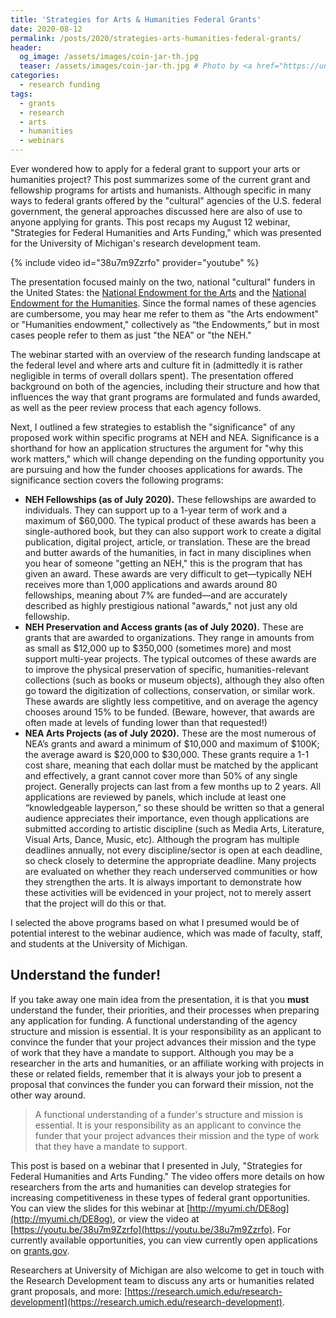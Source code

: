 ```yaml
---
title: 'Strategies for Arts & Humanities Federal Grants'
date: 2020-08-12
permalink: /posts/2020/strategies-arts-humanities-federal-grants/
header:
  og_image: /assets/images/coin-jar-th.jpg
  teaser: /assets/images/coin-jar-th.jpg # Photo by <a href="https://unsplash.com/@f7photo?utm_source=unsplash&amp;utm_medium=referral&amp;utm_content=creditCopyText">Michael Longmire</a> on <a href="https://unsplash.com/s/photos/money?utm_source=unsplash&amp;utm_medium=referral&amp;utm_content=creditCopyText">Unsplash</a>
categories:
  - research funding
tags:
  - grants
  - research
  - arts
  - humanities
  - webinars
---
```


Ever wondered how to apply for a federal grant to support your arts or humanities project? This post summarizes some of the current grant and fellowship programs for artists and humanists.<!-- more --> Although specific in many ways to federal grants offered by the "cultural" agencies of the U.S. federal government, the general approaches discussed here are also of use to anyone applying for grants. This post recaps my August 12 webinar, "Strategies for Federal Humanities and Arts Funding," which was presented for the University of Michigan's research development team.

<!-- <iframe width="560" height="315" src="https://www.youtube.com/embed/38u7m9Zzrfo" frameborder="0" allow="accelerometer; autoplay; clipboard-write; encrypted-media; gyroscope; picture-in-picture" allowfullscreen></iframe> -->

{% include video id="38u7m9Zzrfo" provider="youtube" %}

The presentation focused mainly on the two, national "cultural" funders in the United States: the [National Endowment for the Arts](https://www.arts.gov/) and the [National Endowment for the Humanities](https://www.neh.gov/). Since the formal names of these agencies are cumbersome, you may hear me refer to them as "the Arts endowment" or "Humanities endowment," collectively as “the Endowments,” but in most cases people refer to them as just "the NEA" or "the NEH."

The webinar started with an overview of the research funding landscape at the federal level and where arts and culture fit in (admittedly it is rather negligible in terms of overall dollars spent). The presentation offered background on both of the agencies, including their structure and how that influences the way that grant programs are formulated and funds awarded, as well as the peer review process that each agency follows.

Next, I outlined a few strategies to establish the "significance" of any proposed work within specific programs at NEH and NEA. Significance is a shorthand for how an application structures the argument for "why this work matters," which will change depending on the funding opportunity you are pursuing and how the funder chooses applications for awards. The significance section covers the following programs:

* __NEH Fellowships (as of July 2020).__ These fellowships are awarded to individuals. They can support up to a 1-year term of work and a maximum of &#36;60,000. The typical product of these awards has been a single-authored book, but they can also support work to create a digital publication, digital project, article, or translation. These are the bread and butter awards of the humanities, in fact in many disciplines when you hear of someone "getting an NEH," this is the program that has given an award. These awards are very difficult to get&mdash;typically NEH receives more than 1,000 applications and awards around 80 fellowships, meaning about 7% are funded&mdash;and are accurately described as highly prestigious national "awards," not just any old fellowship.
* __NEH Preservation and Access grants (as of July 2020).__ These are grants that are awarded to organizations. They range in amounts from as small as &#36;12,000 up to &#36;350,000 (sometimes more) and most support multi-year projects. The typical outcomes of these awards are to improve the physical preservation of specific, humanities-relevant collections (such as books or museum objects), although they also often go toward the digitization of collections, conservation, or similar work. These awards are slightly less competitive, and on average the agency chooses around 15% to be funded. (Beware, however, that awards are often made at levels of funding lower than that requested!)
* __NEA Arts Projects (as of July 2020).__ These are the most numerous of NEA’s grants and award a minimum of $10,000 and maximum of $100K; the average award is \$20,000 to \$30,000. These grants require a 1-1 cost share, meaning that each dollar must be matched by the applicant and effectively, a grant cannot cover more than 50% of any single project. Generally projects can last from a few months up to 2 years. All applications are reviewed by panels, which include at least one “knowledgeable layperson,” so these should be written so that a general audience appreciates their importance, even though applications are submitted according to artistic discipline (such as Media Arts, Literature, Visual Arts, Dance, Music, etc). Although the program has multiple deadlines annually, not every discipline/sector is open at each deadline, so check closely to determine the appropriate deadline. Many projects are evaluated on whether they reach underserved communities or how they strengthen the arts. It is always important to demonstrate how these activities will be evidenced in your project, not to merely assert that the project will do this or that.

I selected the above programs based on what I presumed would be of potential interest to the webinar audience, which was made of faculty, staff, and students at the University of Michigan.

## Understand the funder!

If you take away one main idea from the presentation, it is that you __must__ understand the funder, their priorities, and their processes when preparing any application for funding. A functional understanding of the agency structure and mission is essential. It is your responsibility as an applicant to convince the funder that your project advances their mission and the type of work that they have a mandate to support. Although you may be a researcher in the arts and humanities, or an affiliate working with projects in these or related fields, remember that it is always your job to present a proposal that convinces the funder you can forward their mission, not the other way around.

> A functional understanding of a funder's structure and mission is essential. It is your responsibility as an applicant to convince the funder that your project advances their mission and the type of work that they have a mandate to support.

This post is based on a webinar that I presented in July, "Strategies for Federal Humanities and Arts Funding." The video offers more details on how researchers from the arts and humanities can develop strategies for increasing competitiveness in these types of federal grant opportunities. You can view the slides for this webinar at [http://myumi.ch/DE8og](http://myumi.ch/DE8og), or view the video at [https://youtu.be/38u7m9Zzrfo](https://youtu.be/38u7m9Zzrfo). For currently available opportunities, you can view currently open applications on [grants.gov](https://www.grants.gov/web/grants/search-grants.html).

Researchers at University of Michigan are also welcome to get in touch with the Research Development team to discuss any arts or humanities related grant proposals, and more: [https://research.umich.edu/research-development](https://research.umich.edu/research-development).

